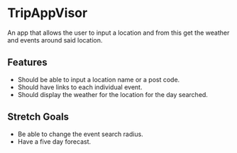 # TripAppVisor

An app that allows the user to input a location and from this get the weather and events around said location.

## Features

* Should be able to input a location name or a post code.
* Should have links to each individual event.
* Should display the weather for the location for the day searched.

## Stretch Goals

* Be able to change the event search radius.
* Have a five day forecast.
